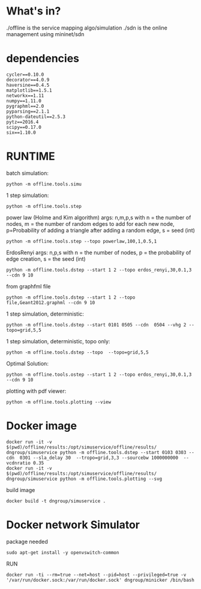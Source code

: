 # What's in?

./offline is the service mapping algo/simulation
./sdn is the online management using mininet/sdn


# dependencies

```
cycler==0.10.0
decorator==4.0.9
haversine==0.4.5
matplotlib==1.5.1
networkx==1.11
numpy==1.11.0
pygraphml==2.0
pyparsing==2.1.1
python-dateutil==2.5.3
pytz==2016.4
scipy==0.17.0
six==1.10.0
```

# RUNTIME

batch simulation: 
```
python -m offline.tools.simu
```


1 step simulation:
```
python -m offline.tools.step
```

power law (Holme and Kim algorithm) args: n,m,p,s with n = the number of nodes, m = the number of random edges to add for each new node, p=Probability of adding a triangle after adding a random edge, s = seed (int)
```
python -m offline.tools.step --topo powerlaw,100,1,0.5,1
```
ErdosRenyi args: n,p,s with n = the number of nodes, p = the probability of edge creation, s = the seed (int)

```
python -m offline.tools.dstep --start 1 2 --topo erdos_renyi,30,0.1,3 --cdn 9 10
```


from graphfml file 


```
python -m offline.tools.dstep --start 1 2 --topo file,Geant2012.graphml --cdn 9 10
```



1 step simulation, deterministic:
```
python -m offline.tools.dstep --start 0101 0505 --cdn  0504 --vhg 2 --topo=grid,5,5
```

1 step simulation, deterministic, topo only:
```
python -m offline.tools.dstep --topo  --topo=grid,5,5
```

Optimal Solution:
```
python -m offline.tools.ostep --start 1 2 --topo erdos_renyi,30,0.1,3 --cdn 9 10
```




plotting with pdf viewer:
```
python -m offline.tools.plotting --view
```



# Docker image

```
docker run -it -v $(pwd)/offline/results:/opt/simuservice/offline/results/ dngroup/simuservice python -m offline.tools.dstep --start 0103 0303 --cdn  0301 --sla_delay 30  --tropo=grid,3,3 --sourcebw 1000000000  --vcdnratio 0.35
docker run -it -v $(pwd)/offline/results:/opt/simuservice/offline/results/ dngroup/simuservice python -m offline.tools.plotting --svg
```
build image

```
docker build -t dngroup/simuservice .
```


# Docker network Simulator

package needed

```
sudo apt-get install -y openvswitch-common
```
RUN

```
docker run -ti --rm=true --net=host --pid=host --privileged=true -v '/var/run/docker.sock:/var/run/docker.sock' dngroup/minicker /bin/bash
```
